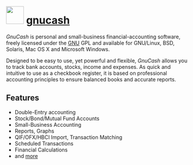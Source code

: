 # <img src="https://cdn.jsdelivr.net/gh/chocolatey-community/chocolatey-coreteampackages@edba4a5849ff756e767cba86641bea97ff5721fe/icons/gnucash.svg" width="48" height="48"/> [gnucash](https://chocolatey.org/packages/gnucash)

*GnuCash* is personal and small-business financial-accounting software,
freely licensed under the [GNU](http://www.gnu.org/) GPL and available for GNU/Linux, BSD, Solaris, Mac OS X and Microsoft Windows.

Designed to be easy to use, yet powerful and flexible, *GnuCash* allows you to track bank accounts, stocks, income and expenses.
As quick and intuitive to use as a checkbook register,
it is based on professional accounting principles to ensure balanced books and accurate reports.

## Features

* Double-Entry accounting
* Stock/Bond/Mutual Fund Accounts
* Small-Business Accounting
* Reports, Graphs
* QIF/OFX/HBCI Import, Transaction Matching
* Scheduled Transactions
* Financial Calculations
* and [more](https://www.gnucash.org/features.phtml)
